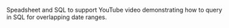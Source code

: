 Speadsheet and SQL to support YouTube video demonstrating how to query in SQL for overlapping date ranges.
